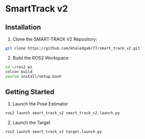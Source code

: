 # SmartTrack v2

## Installation

1. Clone the SMART-TRACK V2 Repository:
   
```bash
git clone https://github.com/khaledgabr77/smart_track_v2.git
```

2. Build the ROS2 Workspace

```bash
cd ~/ros2_ws
colcon build
source install/setup.bash
```

## Getting Started

1. Launch the Pose Estimator

```bash
ros2 launch smart_track_v2 smart_track_v2.launch.py
```

2. Launch the Target

```bash
ros2 launch smart_track_v2 target.launch.py
```